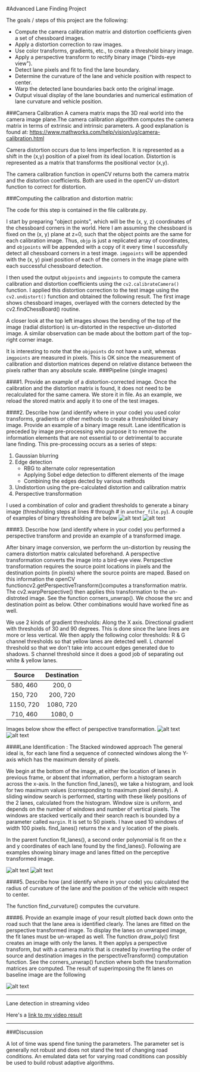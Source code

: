 
#Advanced Lane Finding Project

The goals / steps of this project are the following:

* Compute the camera calibration matrix and distortion coefficients given a set of chessboard images.
* Apply a distortion correction to raw images.
* Use color transforms, gradients, etc., to create a threshold binary image.
* Apply a perspective transform to rectify binary image ("birds-eye view").
* Detect lane pixels and fit to find the lane boundary.
* Determine the curvature of the lane and vehicle position with respect to center.
* Warp the detected lane boundaries back onto the original image.
* Output visual display of the lane boundaries and numerical estimation of lane curvature and vehicle position.

[//]: # (Image References)

[image1]: ./op_images/chess_board_corners.png "Undistorted"
[image1a]: ./op_images/undist.png "Undistorted"
[image2]: ./test_images/test1.jpg "Road Transformed"
[image_bin_thresh_1]:./op_images/figure_1.png "Binary1"
[image_bin_thresh_2]:./op_images/figure_2.png "Binary2"
[image_pers_1]:./op_images/figure_4.png "Perpective wrap"
[image_pers_2]:./op_images/figure_5.png "Perpective wrap"

[image_fit_1]:./op_images/figure_3-1.png "Fit lanes"
[image_fit_2]:./op_images/figure_4-1.png "Fit Lanes"
[image_superimp]:./op_images/figure_10.png "Fit Lanes"

[image3]: ./examples/binary_combo_example.jpg "Binary Example"
[image4]: ./examples/warped_straight_lines.jpg "Warp Example"
[image5]: ./examples/color_fit_lines.jpg "Fit Visual"
[image6]: ./examples/example_output.jpg "Output"
[video1]: ./project_video.mp4 "Video"


###Camera Calibration
A camera matrix maps the 3D real world into the camera image plane.The camera calibration algorithm computes the camera matrix in terms of extrinsic and intrinsic parameters. A good explanation is found at: https://www.mathworks.com/help/vision/ug/camera-calibration.html

Camera distortion occurs due to lens imperfection. It is represented as a shift in the (x,y) position of a
pixel from its ideal location. Distortion is represented as a matrix that transforms the positional vector (x,y). 

The camera calibration function in openCV returns both the camera matrix and the distortion coefficients.
Both are used in the openCV un-distort function to correct for distortion.

###Computing the calibration and distortion matrix:

The code for this step is contained in the file calibrate.py. 

I start by preparing "object points", which will be the (x, y, z) coordinates of the chessboard corners in the world. Here I am assuming the chessboard is fixed on the (x, y) plane at z=0, such that the object points are the same for each calibration image.  Thus, `objp` is just a replicated array of coordinates, and `objpoints` will be appended with a copy of it every time I successfully detect all chessboard corners in a test image.  `imgpoints` will be appended with the (x, y) pixel position of each of the corners in the image plane with each successful chessboard detection.  

I then used the output `objpoints` and `imgpoints` to compute the camera calibration and distortion coefficients using the `cv2.calibrateCamera()` function.  I applied this distortion correction to the test image using the `cv2.undistort()` function and obtained the following result. The first image shows chessboard images, overlayed with the corners detected by the cv2.findChessBoard() routine. 


A closer look at the top left images shows the bending of the top of the image (radial distortion) is un-distorted in the respective un-distorted image. A similar observation can be made about the bottom part of the top-right corner image.

It is interesting to note that the `objpoints` do not have a unit, whereas `imgpoints` are measured in pixels. This is OK since the measurement of calibration and distortion matrices depend on relative distance between the pixels rather than any absolute scale.
###Pipeline (single images)

####1. Provide an example of a distortion-corrected image.
Once the calibration and the distortion matrix is found, it does not need to be recalculated for the same camera. We store it in file. As an example, we reload the stored matrix and apply it to one of the test images. 


####2. Describe how (and identify where in your code) you used color transforms, gradients or other methods to create a thresholded binary image.  Provide an example of a binary image result.
Lane identification is preceded by image pre-processing who purpose it to remove the information elements that are not essential to or detrimental to accurate lane finding. This pre-processing occurs as a series of steps:

1. Gaussian blurring
2. Edge detection
	* RBG to alternate color representation
	* Applying Sobel edge detection to different elements of the image
	* Combining the edges dected by various methods
4.  Undistortion using the pre-calculated distortion and calibration matrix 
5.  Perspective transformation
     

I used a combination of color and gradient thresholds to generate a binary image (thresholding steps at lines # through # in `another_file.py`).  A couple of examples of binary thresholding are below
![alt text][image_bin_thresh_1]
![alt text][image_bin_thresh_2]

####3. Describe how (and identify where in your code) you performed a perspective transform and provide an example of a transformed image.

After binary image conversion, we perform the un-distortion by reusing the camera distortion matrix calculated beforehand. A perspective transformation converts the image into a bird-eye view. Perspective transformation requires the source point locations in pixels and the destination points (in pixels) where the source points are maped. Based on this information the openCV functioncv2.getPerspectiveTransform()computes a transformation matrix. The cv2.warpPerspective() then applies this transformation to the un-distroted image. See the function corners_unwrap(). 
We choose the src and destination  point as below. Other combinations would have worked fine as well.

We use 2 kinds of gradient thresholds:
Along the X axis.
Directional gradient with thresholds of 30 and 90 degrees.
This is done since the lane lines are more or less vertical.
We then apply the following color thresholds:
R & G channel thresholds so that yellow lanes are detected well.
L channel threshold so that we don't take into account edges generated due to shadows.
S channel threshold since it does a good job of separating out white & yellow lanes.

| Source        | Destination   | 
|:-------------:|:-------------:| 
| 580, 460      | 200, 0        | 
| 150, 720      | 200, 720      |
| 1150, 720     | 1080, 720      |
| 710, 460      | 1080, 0        |

Images below show the effect of perspective transformation.
![alt text][image_pers_1]
![alt text][image_pers_2]

####Lane Identification : The Stacked windowed approach
The general ideal is, for each lane find a sequence of connected windows along the Y-axis which has the maximum density of pixels. 

We begin at the bottom of the image, at either the location of lanes in previous frame, or absent that information, perform a histogram search across the x-axis. In the function find_lanes(), we take a histogram, and look for two maximum values (corresponding to maximum pixel density). 
A sliding window search is performed, starting with these likely positions of the 2 lanes, calculated from the histogram. Window size is uniform, and depends on the number of windows and number of vertical pixels. The windows are stacked vertically and their search reach is bounded by a parameter called `margin`. It is set to 50 pixels. I have used 10 windows of width 100 pixels.
find_lanes() returns the x and y location of the pixels.

In the parent function fit_lanes(), a second order polynomial is fit on the x and y coordinates of each lane found by the find_lanes(). Following are examples showing binary image and lanes fitted on the perceptive transformed image. 

![alt text][image_fit_1]
![alt text][image_fit_2]

####5. Describe how (and identify where in your code) you calculated the radius of curvature of the lane and the position of the vehicle with respect to center.

The function find_curvature() computes the curvature.

####6. Provide an example image of your result plotted back down onto the road such that the lane area is identified clearly.
The lanes are fitted on the perspective transformed image. To display the lanes on unwraped image, the fit lanes must be un-wraped as well. The function draw_poly() first creates an image with only the lanes. It then applys a perspective transform, but with a camera matrix that is created by inverting the order of source and destination images in the perspectiveTransform() computation function. See the corners_unwrap() function where both the transformation matrices are computed.
The result of superimposing the fit lanes on baseline image are the following 

![alt text][image_superimp]

---

Lane detection in streaming video

Here's a [link to my video result](./project_video.mp4)

---

###Discussion

A lot of time was spend fine tuning the parameters. The parameter set is generally not robust and does not stand the test of changing road conditions. An emulated data set for varying road conditions can possibly be used to build robust adaptive algorithms.
  

